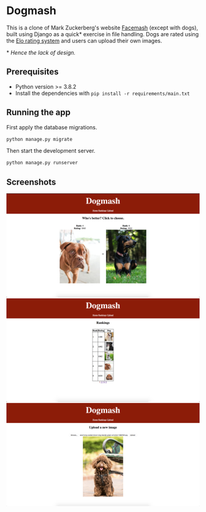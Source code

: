# Dogmash
This is a clone of Mark Zuckerberg's website [Facemash](https://en.wikipedia.org/wiki/History_of_Facebook#FaceMash) (except with dogs), built using Django as a quick* exercise in file handling. Dogs are rated using the [Elo rating system](https://en.wikipedia.org/wiki/Elo_rating_system) and users can upload their own images.

\* _Hence the lack of design._

## Prerequisites
- Python version >= 3.8.2
- Install the dependencies with `pip install -r requirements/main.txt`

## Running the app
First apply the database migrations.
```bash
python manage.py migrate
```

Then start the development server.
```bash
python manage.py runserver
```

## Screenshots

![](screenshots/home.png)
![](screenshots/rankings.png)
![](screenshots/upload.png)

